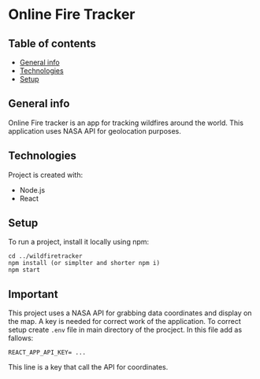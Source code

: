 # Online Fire Tracker

## Table of contents
* [General info](#general-info)
* [Technologies](#technologies)
* [Setup](#setup)

## General info
Online Fire tracker is an app for tracking wildfires around the world. This application uses NASA API for geolocation purposes.

## Technologies
Project is created with:
* Node.js
* React

## Setup
To run a project, install it locally using npm:

```
cd ../wildfiretracker
npm install (or simplter and shorter npm i)
npm start
```

## Important

This project uses a NASA API for grabbing data coordinates and display on the map. A key is needed for correct work of the  application. To correct setup create `.env` file in main directory of the procject. In this file add as fallows:


`REACT_APP_API_KEY= ...
`

This line is a key that call the API for coordinates.